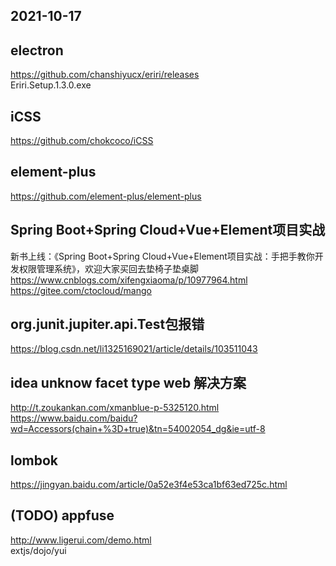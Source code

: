 ## 2021-10-17  

## electron   
https://github.com/chanshiyucx/eriri/releases  
Eriri.Setup.1.3.0.exe  

## iCSS  
https://github.com/chokcoco/iCSS  

## element-plus  
https://github.com/element-plus/element-plus   

## Spring Boot+Spring Cloud+Vue+Element项目实战  
新书上线：《Spring Boot+Spring Cloud+Vue+Element项目实战：手把手教你开发权限管理系统》，欢迎大家买回去垫椅子垫桌脚  
https://www.cnblogs.com/xifengxiaoma/p/10977964.html  
https://gitee.com/ctocloud/mango  

## org.junit.jupiter.api.Test包报错  
https://blog.csdn.net/li1325169021/article/details/103511043  

## idea unknow facet type web 解决方案  
http://t.zoukankan.com/xmanblue-p-5325120.html  
https://www.baidu.com/baidu?wd=Accessors(chain+%3D+true)&tn=54002054_dg&ie=utf-8  

## lombok  
https://jingyan.baidu.com/article/0a52e3f4e53ca1bf63ed725c.html  

## (TODO) appfuse  
http://www.ligerui.com/demo.html  
extjs/dojo/yui  

